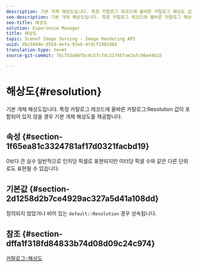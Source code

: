 ```yaml
---
description: 기본 개체 해상도입니다. 특정 카탈로그 레코드에 올바른 카탈로그 해상도 값이 포함되어 있지 않을 경우 기본 개체 해상도를 제공합니다.
seo-description: 기본 개체 해상도입니다. 특정 카탈로그 레코드에 올바른 카탈로그 해상도 값이 포함되어 있지 않을 경우 기본 개체 해상도를 제공합니다.
seo-title: 해상도
solution: Experience Manager
title: 해상도
topic: Scene7 Image Serving - Image Rendering API
uuid: dbc594de-05b9-4efa-93a6-4fdcf1981d8d
translation-type: tm+mt
source-git-commit: 7bc7b3a86fbcdc57cfdc31745fae3afc06e44b15

---
```



# 해상도{#resolution}

기본 개체 해상도입니다. 특정 카탈로그 레코드에 올바른 카탈로그:Resolution 값이 포함되어 있지 않을 경우 기본 개체 해상도를 제공합니다.

## 속성 {#section-1f65ea81c3324781af17d0321facbd19}

0보다 큰 실수 일반적으로 인치당 픽셀로 표현되지만 미터당 픽셀 수와 같은 다른 단위로도 표현될 수 있습니다.

## 기본값 {#section-2d1258d2b7ce4929ac327a5d41a108dd}

정의되지 않았거나 비어 있는 `default::Resolution` 경우 상속됩니다.

## 참조 {#section-dffa1f318fd84833b74d08d09c24c974}

[카탈로그::해상도](../../../../../is-api/image-catalog/image-serving-api-ref/c-image-catalog-reference/c-image-svg-data-reference/c-image-data-reference/r-resolution-cat.md#reference-de489f5f36b64bd0831749546f8728e1)
